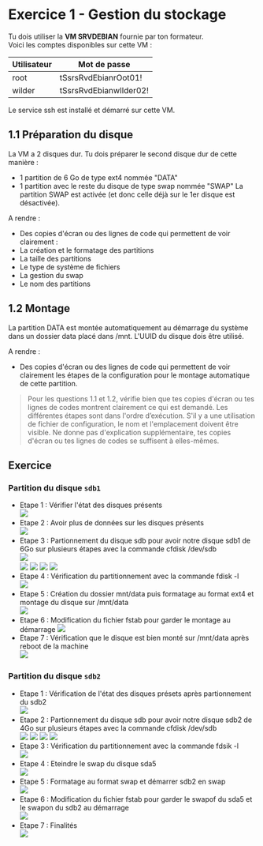 # Exercice 1 - Gestion du stockage
Tu dois utiliser la **VM SRVDEBIAN** fournie par ton formateur.  
Voici les comptes disponibles sur cette VM :

| Utilisateur |	Mot de passe |
| --- | --- |
| root | tSsrsRvdEbianrOot01! |
| wilder | tSsrsRvdEbianwIlder02! |

Le service ssh est installé et démarré sur cette VM.

## 1.1 Préparation du disque
La VM a 2 disques dur. Tu dois préparer le second disque dur de cette manière :
- 1 partition de 6 Go de type ext4 nommée "DATA"
- 1 partition avec le reste du disque de type swap nommée "SWAP"
La partition SWAP est activée (et donc celle déjà sur le 1er disque est désactivée).  

A rendre :
- Des copies d'écran ou des lignes de code qui permettent de voir clairement :
- La création et le formatage des partitions
- La taille des partitions
- Le type de système de fichiers
- La gestion du swap
- Le nom des partitions

## 1.2 Montage
La partition DATA est montée automatiquement au démarrage du système dans un dossier data placé dans /mnt. L'UUID du disque dois être utilisé.

A rendre :
- Des copies d'écran ou des lignes de code qui permettent de voir clairement les étapes de la configuration pour le montage automatique de cette partition.

> Pour les questions 1.1 et 1.2, vérifie bien que tes copies d'écran ou tes lignes de codes montrent clairement ce qui est demandé. Les différentes étapes sont dans l'ordre d’exécution. S'il y a une utilisation de fichier de configuration, le nom et l'emplacement doivent être visible. Ne donne pas d'explication supplémentaire, tes copies d'écran ou tes lignes de codes se suffisent à elles-mêmes.

## Exercice 
### Partition du disque `sdb1`
- Etape 1 : Vérifier l'état des disques présents  
![](https://github.com/Mirhazka/Checkpoint1/blob/b3cb80e098a21de13ab34b2d7b6ecb4bcdb013d5/Ressources/0_lsblk.png)
- Etape 2 : Avoir plus de données sur les disques présents  
![](https://github.com/Mirhazka/Checkpoint1/blob/b3cb80e098a21de13ab34b2d7b6ecb4bcdb013d5/Ressources/1_fdisk-l.png)
- Etape 3 : Partionnement du disque sdb pour avoir notre disque sdb1 de 6Go sur plusieurs étapes avec la commande cfdisk /dev/sdb  
![](https://github.com/Mirhazka/Checkpoint1/blob/b3cb80e098a21de13ab34b2d7b6ecb4bcdb013d5/Ressources/2-0_cfdisk-sdB.png)  
![](https://github.com/Mirhazka/Checkpoint1/blob/b3cb80e098a21de13ab34b2d7b6ecb4bcdb013d5/Ressources/2-1_cfdisk-sdB.png)
![](https://github.com/Mirhazka/Checkpoint1/blob/b3cb80e098a21de13ab34b2d7b6ecb4bcdb013d5/Ressources/2-2_cfdisk-sdB.png)
![](https://github.com/Mirhazka/Checkpoint1/blob/b3cb80e098a21de13ab34b2d7b6ecb4bcdb013d5/Ressources/2-3_cfdisk-sdB.png)
![](https://github.com/Mirhazka/Checkpoint1/blob/b3cb80e098a21de13ab34b2d7b6ecb4bcdb013d5/Ressources/2-4_cfdisk-sdB.png)
- Etape 4 : Vérification du partitionnement avec la commande fdisk -l  
![](https://github.com/Mirhazka/Checkpoint1/blob/b3cb80e098a21de13ab34b2d7b6ecb4bcdb013d5/Ressources/3_fdisk-l.png)  
- Etape 5 : Création du dossier mnt/data puis formatage au format ext4 et montage du disque sur /mnt/data  
![](https://github.com/Mirhazka/Checkpoint1/blob/b3cb80e098a21de13ab34b2d7b6ecb4bcdb013d5/Ressources/4_mkfs%26mount-sdb1.png)
- Etape 6 : Modification du fichier fstab pour garder le montage au démarrage
![](https://github.com/Mirhazka/Checkpoint1/blob/b3cb80e098a21de13ab34b2d7b6ecb4bcdb013d5/Ressources/5_fstab-sdb1.png)
- Etape 7 : Vérification que le disque est bien monté sur /mnt/data après reboot de la machine  
![](https://github.com/Mirhazka/Checkpoint1/blob/b3cb80e098a21de13ab34b2d7b6ecb4bcdb013d5/Ressources/6_reboot-sdb1.png)

### Partition du disque `sdb2`
- Etape 1 : Vérification de l'état des disques présets après partionnement du sdb2  
![](https://github.com/Mirhazka/Checkpoint1/blob/b3cb80e098a21de13ab34b2d7b6ecb4bcdb013d5/Ressources/7_lsblk-fdisk(rappel).png)  
- Etape 2 : Partionnement du disque sdb pour avoir notre disque sdb2 de 4Go sur plusieurs étapes avec la commande cfdisk /dev/sdb  
![](https://github.com/Mirhazka/Checkpoint1/blob/b3cb80e098a21de13ab34b2d7b6ecb4bcdb013d5/Ressources/8-0_cfdisk-sdB.png)
![](https://github.com/Mirhazka/Checkpoint1/blob/b3cb80e098a21de13ab34b2d7b6ecb4bcdb013d5/Ressources/8-1_cfdisk-sdB.png)
![](https://github.com/Mirhazka/Checkpoint1/blob/b3cb80e098a21de13ab34b2d7b6ecb4bcdb013d5/Ressources/8-2_cfdisk-sdB.png)
![](https://github.com/Mirhazka/Checkpoint1/blob/b3cb80e098a21de13ab34b2d7b6ecb4bcdb013d5/Ressources/8-3_cfdisk-sdB.png)
- Etape 3 : Vérification du partitionnement avec la commande fdsik -l  
![](https://github.com/Mirhazka/Checkpoint1/blob/b3cb80e098a21de13ab34b2d7b6ecb4bcdb013d5/Ressources/9_fdisk-l.png)
- Etape 4 : Eteindre le swap du disque sda5  
![](https://github.com/Mirhazka/Checkpoint1/blob/b3cb80e098a21de13ab34b2d7b6ecb4bcdb013d5/Ressources/10_swapOffsdA5.png)
- Etape 5 : Formatage au format swap et démarrer sdb2 en swap  
![](https://github.com/Mirhazka/Checkpoint1/blob/b3cb80e098a21de13ab34b2d7b6ecb4bcdb013d5/Ressources/11_mkswap%26swapOnsdB2.png)
- Etape 6 : Modification du fichier fstab pour garder le swapof du sda5 et le swapon du sdb2 au démarrage  
![](https://github.com/Mirhazka/Checkpoint1/blob/b3cb80e098a21de13ab34b2d7b6ecb4bcdb013d5/Ressources/12_fstab-sdb2.png)
- Etape 7 : Finalités  
![](https://github.com/Mirhazka/Checkpoint1/blob/b3cb80e098a21de13ab34b2d7b6ecb4bcdb013d5/Ressources/13_reboot-sdb2.png)
